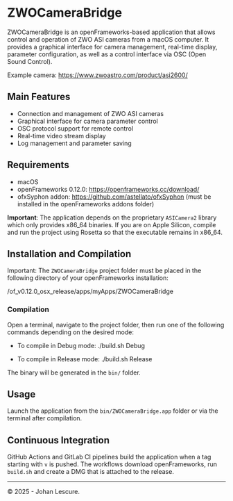 # ZWOCameraBridge

ZWOCameraBridge is an openFrameworks-based application that allows control and operation of ZWO ASI cameras from a macOS computer. It provides a graphical interface for camera management, real-time display, parameter configuration, as well as a control interface via OSC (Open Sound Control).

Example camera:
https://www.zwoastro.com/product/asi2600/

## Main Features
- Connection and management of ZWO ASI cameras
- Graphical interface for camera parameter control
- OSC protocol support for remote control
- Real-time video stream display
- Log management and parameter saving

## Requirements
- macOS
- openFrameworks 0.12.0: https://openframeworks.cc/download/
- ofxSyphon addon: https://github.com/astellato/ofxSyphon (must be installed in the openFrameworks addons folder)

**Important**: The application depends on the proprietary `ASICamera2` library
which only provides x86_64 binaries. If you are on Apple Silicon, compile and
run the project using Rosetta so that the executable remains in x86_64.

## Installation and Compilation

Important: The `ZWOCameraBridge` project folder must be placed in the following directory of your openFrameworks installation:

/of_v0.12.0_osx_release/apps/myApps/ZWOCameraBridge



### Compilation

Open a terminal, navigate to the project folder, then run one of the following commands depending on the desired mode:

- To compile in Debug mode:
  ./build.sh Debug

- To compile in Release mode:
  ./build.sh Release

The binary will be generated in the `bin/` folder.

## Usage

Launch the application from the `bin/ZWOCameraBridge.app` folder or via the terminal after compilation.

## Continuous Integration

GitHub Actions and GitLab CI pipelines build the application when a tag starting with `v` is pushed. The workflows download openFrameworks, run `build.sh` and create a DMG that is attached to the release.

---

© 2025 - Johan Lescure.
